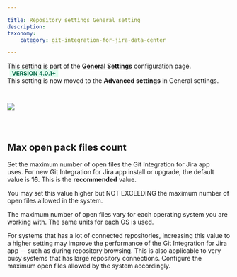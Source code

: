 ```yaml
---

title: Repository settings General setting
description:
taxonomy:
    category: git-integration-for-jira-data-center

---
```


<div class="bbb-callout bbb--info">
    <div class="irow">
    <div class="ilogobox">
        <span class="logoimg"></span>
    </div>
    <div class="imsgbox">
        This setting is part of the <a href='/git-integration-for-jira-data-center/general-settings-gij-self-managed'><b>General Settings</b></a> configuration page.
    </div>
    </div>
</div>

<div class="bbb-callout bbb--tip">
    <div class="irow">
    <div class="ilogobox">
        <span class="logoimg"></span>
    </div>
    <div class="imsgbox">
        <b style='background-color:#E2FCEF; padding:1px 5px; color:#006745; border-radius:3px; margin: 0 5px; font-size: small;'>VERSION 4.0.1+</b><br>
        This setting is now moved to the <b>Advanced settings</b> in General settings.
    </div>
    </div>
</div>
<br>

<img src='/wp-content/uploads/gij-gitserver-gencfg-repo-max-open-pack-files.png' style='display:block;max-width:100%;margin:25px auto' />

<br>

## Max open pack files count

Set the maximum number of open files the Git Integration for Jira app uses. For new Git Integration for Jira app install or upgrade, the default value is **16**. This is the **recommended** value.

You may set this value higher but NOT EXCEEDING the maximum number of open files allowed in the system.


The maximum number of open files vary for each operating system you are working with. The same units for each OS is used.

For systems that has a lot of connected repositories, increasing this value to a higher setting may improve the performance of the Git Integration for Jira app -- such as during repository browsing. This is also applicable to very busy systems that has large repository connections. Configure the maximum open files allowed by the system accordingly.


